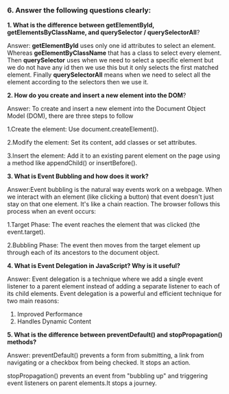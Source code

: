 ### 6. Answer the following questions clearly:

**1. What is the difference between getElementById, getElementsByClassName, and querySelector / querySelectorAll**?

Answer: **getElementById** uses only one id attributes to select an element.
Whereas **geElementByClassName** that has a class to select every element.
Then **querySelector** uses when we need to select a specific element but we do not have any id then we use this but it only selects the first matched element.
Finally **querySelectorAll** means when we need to select all the element according to the selectors then we use it.






**2. How do you create and insert a new element into the DOM**?

Answer:
To create and insert a new element into the Document Object Model (DOM), there are three steps to follow

1.Create the element: Use document.createElement().

2.Modify the element: Set its content, add classes or set attributes.

3.Insert the element: Add it to an existing parent element on the page using a method like appendChild() or insertBefore().



**3. What is Event Bubbling and how does it work?**

Answer:Event bubbling is the natural way events work on a webpage. When we interact with an element (like clicking a button) that event doesn't just stay on that one element. It's like a chain reaction.
The browser follows this process when an event occurs:

1.Target Phase: The event reaches the element that was clicked (the event.target).

2.Bubbling Phase: The event then moves from the target element up through each of its ancestors to the document object.


**4. What is Event Delegation in JavaScript? Why is it useful?**

Answer:
Event delegation is a technique where we add a single event listener to a parent element instead of adding a separate listener to each of its child elements.
Event delegation is a powerful and efficient technique for two main reasons:
1. Improved Performance
2. Handles Dynamic Content


**5. What is the difference between preventDefault() and stopPropagation() methods?**

Answer:
preventDefault() prevents a form from submitting, a link from navigating or a checkbox from being checked. It stops an action.

stopPropagation() prevents an event from "bubbling up" and triggering event listeners on parent elements.It stops a journey.


